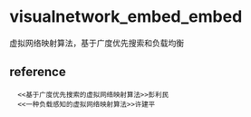 # visualnetwork_embed_embed
虚拟网络映射算法，基于广度优先搜索和负载均衡

## reference
      <<基于广度优先搜索的虚拟网络映射算法>>彭利民
      <<一种负载感知的虚拟网络映射算法>>许建平

